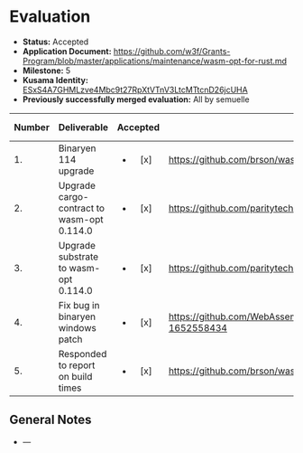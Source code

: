 # Evaluation

- **Status:** Accepted
- **Application Document:** https://github.com/w3f/Grants-Program/blob/master/applications/maintenance/wasm-opt-for-rust.md
- **Milestone:** 5
- **Kusama Identity:** [ESxS4A7GHMLzve4Mbc9t27RpXtVTnV3LtcMTtcnD26jcUHA](https://polkascan.io/pre/kusama/account/ESxS4A7GHMLzve4Mbc9t27RpXtVTnV3LtcMTtcnD26jcUHA)
- **Previously successfully merged evaluation:** All by semuelle

| Number | Deliverable | Accepted | Link | Evaluation Notes |
| ------ | ----------- | :------: | ---- |----------------- |
| 1. | Binaryen 114 upgrade | <ul><li>[x] </li></ul> | https://github.com/brson/wasm-opt-rs/pull/149 | — |
| 2. | Upgrade cargo-contract to wasm-opt 0.114.0 | <ul><li>[x] </li></ul> | https://github.com/paritytech/cargo-contract/pull/1252 | — |
| 3. | Upgrade substrate to wasm-opt 0.114.0 | <ul><li>[x] </li></ul> | https://github.com/paritytech/substrate/pull/14695 | — |
| 4. | Fix bug in binaryen windows patch | <ul><li>[x] </li></ul> | https://github.com/WebAssembly/binaryen/pull/5671#issuecomment-1652558434 | — |
| 5. | Responded to report on build times | <ul><li>[x] </li></ul> | https://github.com/brson/wasm-opt-rs/issues/148 | — |

## General Notes

- —
